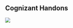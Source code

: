 ## Cognizant Handons
![](https://komarev.com/ghpvc/?username=TanishqMehrunkarIIPSDAVV&style=flat&color=blue)
